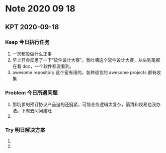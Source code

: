 # Note 2020 09 18

## KPT 2020-09-18

### Keep 今日执行任务
1. 一天都没做什么正事
2. 早上开会反思了一下“软件设计大赛”。我吐嘈这个软件设计大赛，从头到尾都在看 doc，一个软件都没看到。
3. awesome repository 这个蛮有用的，各种语言的 awesome projects 都有收集

### Problem 今日所遇问题
1. 那坑爹的预订协议产品追的还挺紧，可惜业务逻辑太复杂，丽清和视易也没办法。下周去问问建旺
2. 

### Try 明日解决方案
1. 
2. 